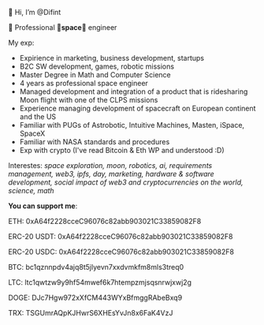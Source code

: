 👋 Hi, I’m @Difint

👀 Professional 🚀**space**🚀 engineer

My exp:
- Expirience in marketing, business development, startups
- B2C SW development, games, robotic missions
- Master Degree in Math and Computer Science 
- 4 years as professional space engineer
- Managed development and integration of a product that is ridesharing Moon flight with one of the CLPS missions
- Experience managing development of spacecraft on European continent and the US
- Familiar with PUGs of Astrobotic, Intuitive Machines, Masten, iSpace, SpaceX
- Familiar with NASA standards and procedures
- Exp with crypto (I've read Bitcoin & Eth WP and understood :D)

Interestes: _space exploration, moon, robotics, ai, requirements management, web3, ipfs, day, marketing, hardware & software development, social impact of web3 and cryptocurrencies on the world, science, math_


**You can support me**:

ETH: 0xA64f2228cceC96076c82abb903021C33859082F8

ERC-20 USDT: 0xA64f2228cceC96076c82abb903021C33859082F8

ERC-20 USDC: 0xA64f2228cceC96076c82abb903021C33859082F8

BTC: bc1qznnpdv4ajq8t5jlyevn7xxdvmkfm8mls3treq0

LTC: ltc1qwtzw9y9hf54mwef6k7htempzmjsqsnrwjxwj2g

DOGE: DJc7Hgw972xXfCM443WYxBfmggRAbeBxq9

TRX: TSGUmrAQpKJHwrS6XHEsYvJn8x6FaK4VzJ
